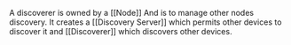 A discoverer is owned by a [[Node]] And is to manage other nodes discovery. It creates a [[Discovery Server]] which permits other devices to discover it and [[Discoverer]] which discovers other devices.